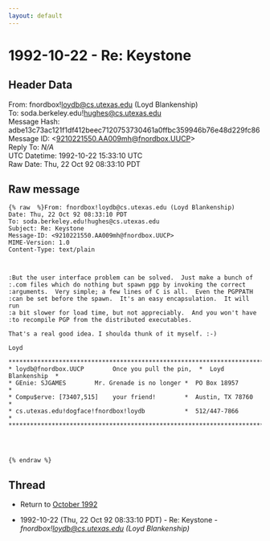 ```yaml
---
layout: default
---
```


# 1992-10-22 - Re: Keystone

## Header Data

From: fnordbox!loydb@cs.utexas.edu (Loyd Blankenship)<br>
To: soda.berkeley.edu!hughes@cs.utexas.edu<br>
Message Hash: adbe13c73ac121f1df412beec7120753730461a0ffbc359946b76e48d229fc86<br>
Message ID: \<9210221550.AA009mh@fnordbox.UUCP\><br>
Reply To: _N/A_<br>
UTC Datetime: 1992-10-22 15:33:10 UTC<br>
Raw Date: Thu, 22 Oct 92 08:33:10 PDT<br>

## Raw message

```
{% raw  %}From: fnordbox!loydb@cs.utexas.edu (Loyd Blankenship)
Date: Thu, 22 Oct 92 08:33:10 PDT
To: soda.berkeley.edu!hughes@cs.utexas.edu
Subject: Re: Keystone
Message-ID: <9210221550.AA009mh@fnordbox.UUCP>
MIME-Version: 1.0
Content-Type: text/plain



:But the user interface problem can be solved.	Just make a bunch of
:.com files which do nothing but spawn pgp by invoking the correct
:arguments.  Very simple; a few lines of C is all.  Even the PGPPATH
:can be set before the spawn.  It's an easy encapsulation.  It will run
:a bit slower for load time, but not appreciably.  And you won't have
:to recompile PGP from the distributed executables.

That's a real good idea. I shoulda thunk of it myself. :-)

Loyd

***************************************************************************
* loydb@fnordbox.UUCP	     Once you pull the pin,  *	Loyd Blankenship  *
* GEnie: SJGAMES	    Mr. Grenade is no longer *	PO Box 18957	  *
* Compu$erve: [73407,515]	 your friend!	     *	Austin, TX 78760  *
* cs.utexas.edu!dogface!fnordbox!loydb		     *	512/447-7866	  *
***************************************************************************




{% endraw %}
```

## Thread

+ Return to [October 1992](/years/1992/10)

+ 1992-10-22 (Thu, 22 Oct 92 08:33:10 PDT) - Re: Keystone - _fnordbox!loydb@cs.utexas.edu (Loyd Blankenship)_

